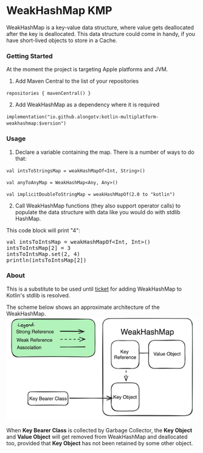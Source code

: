 # WeakHashMap KMP

WeakHashMap is a key-value data structure, where value gets deallocated after the key is
deallocated.
This data structure could come in handy, if you have short-lived objects to store in a Cache.

### Getting Started

At the moment the project is targeting Apple platforms and JVM.

1. Add Maven Central to the list of your repositories

``
repositories { mavenCentral() }
``

2. Add WeakHashMap as a dependency where it is required

``
implementation("io.github.alongotv:kotlin-multiplatform-weakhashmap:$version")
``

### Usage

1. Declare a variable containing the map. There is a number of ways to do that:

``
val intsToStringsMap = weakHashMapOf<Int, String>()
``

``
val anyToAnyMap = WeakHashMap<Any, Any>()
``

``
val implicitDoubleToStringMap = weakHashMapOf(2.0 to "kotlin")
``

2. Call WeakHashMap functions (they also support operator calls) to populate the data structure with
   data like you would do with stdlib HashMap.

This code block will print "4":
<pre>
val intsToIntsMap = weakHashMapOf&lt;Int, Int&gt;()
intsToIntsMap[2] = 3
intsToIntsMap.set(2, 4)
println(intsToIntsMap[2])
</pre>

### About

This is a substitute to be used until [ticket](https://youtrack.jetbrains.com/issue/KT-48075) for
adding WeakHashMap to Kotlin's stdlib is resolved.

The scheme below shows an approximate architecture of
the WeakHashMap.
![example](./img/weakhashmap_scheme.png)

When **Key Bearer Class** is collected by Garbage Collector, the **Key Object** and **Value Object**
will get removed from WeakHashMap and deallocated too, provided
that **Key Object** has not been retained by some other object.